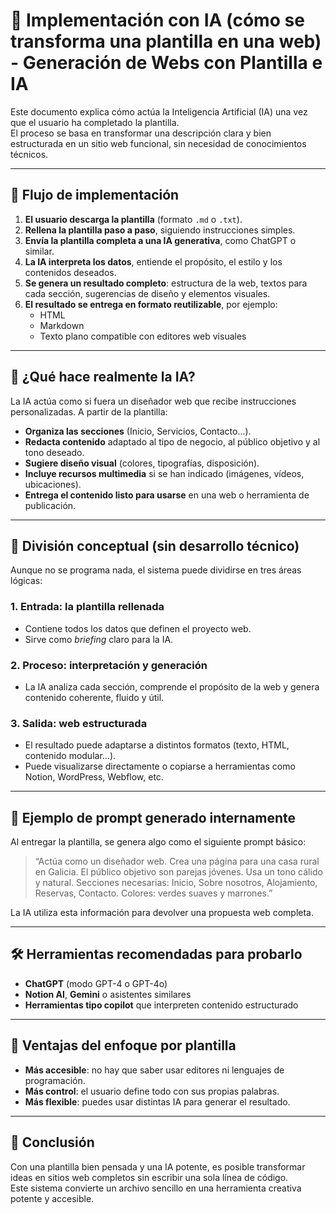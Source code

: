 # 🧠 Implementación con IA (cómo se transforma una plantilla en una web) - Generación de Webs con Plantilla e IA

Este documento explica cómo actúa la Inteligencia Artificial (IA) una vez que el usuario ha completado la plantilla.  
El proceso se basa en transformar una descripción clara y bien estructurada en un sitio web funcional, sin necesidad de conocimientos técnicos.

---

## 🔄 Flujo de implementación

1. **El usuario descarga la plantilla** (formato `.md` o `.txt`).
2. **Rellena la plantilla paso a paso**, siguiendo instrucciones simples.
3. **Envía la plantilla completa a una IA generativa**, como ChatGPT o similar.
4. **La IA interpreta los datos**, entiende el propósito, el estilo y los contenidos deseados.
5. **Se genera un resultado completo**: estructura de la web, textos para cada sección, sugerencias de diseño y elementos visuales.
6. **El resultado se entrega en formato reutilizable**, por ejemplo:
   - HTML
   - Markdown
   - Texto plano compatible con editores web visuales

---

## 🔧 ¿Qué hace realmente la IA?

La IA actúa como si fuera un diseñador web que recibe instrucciones personalizadas. A partir de la plantilla:

- **Organiza las secciones** (Inicio, Servicios, Contacto...).
- **Redacta contenido** adaptado al tipo de negocio, al público objetivo y al tono deseado.
- **Sugiere diseño visual** (colores, tipografías, disposición).
- **Incluye recursos multimedia** si se han indicado (imágenes, vídeos, ubicaciones).
- **Entrega el contenido listo para usarse** en una web o herramienta de publicación.

---

## 🧩 División conceptual (sin desarrollo técnico)

Aunque no se programa nada, el sistema puede dividirse en tres áreas lógicas:

### 1. Entrada: la plantilla rellenada

- Contiene todos los datos que definen el proyecto web.
- Sirve como *briefing* claro para la IA.

### 2. Proceso: interpretación y generación

- La IA analiza cada sección, comprende el propósito de la web y genera contenido coherente, fluido y útil.

### 3. Salida: web estructurada

- El resultado puede adaptarse a distintos formatos (texto, HTML, contenido modular…).
- Puede visualizarse directamente o copiarse a herramientas como Notion, WordPress, Webflow, etc.

---

## 🤖 Ejemplo de prompt generado internamente

Al entregar la plantilla, se genera algo como el siguiente prompt básico:

> “Actúa como un diseñador web. Crea una página para una casa rural en Galicia. El público objetivo son parejas jóvenes. Usa un tono cálido y natural. Secciones necesarias: Inicio, Sobre nosotros, Alojamiento, Reservas, Contacto. Colores: verdes suaves y marrones.”

La IA utiliza esta información para devolver una propuesta web completa.

---

## 🛠️ Herramientas recomendadas para probarlo

- **ChatGPT** (modo GPT-4 o GPT-4o)
- **Notion AI**, **Gemini** o asistentes similares
- **Herramientas tipo copilot** que interpreten contenido estructurado

---

## 🧠 Ventajas del enfoque por plantilla

- **Más accesible**: no hay que saber usar editores ni lenguajes de programación.
- **Más control**: el usuario define todo con sus propias palabras.
- **Más flexible**: puedes usar distintas IA para generar el resultado.

---

## 📌 Conclusión

Con una plantilla bien pensada y una IA potente, es posible transformar ideas en sitios web completos sin escribir una sola línea de código.  
Este sistema convierte un archivo sencillo en una herramienta creativa potente y accesible.

